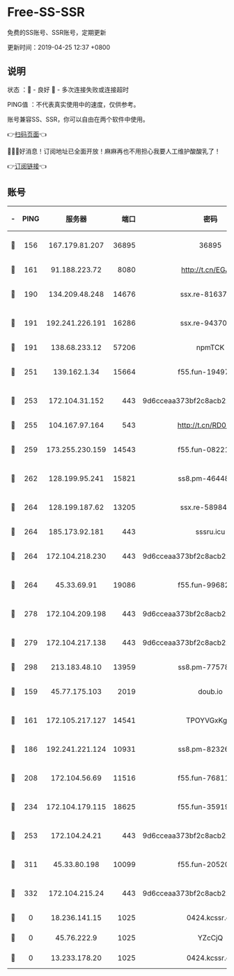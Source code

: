 # Free-SS-SSR

免费的SS账号、SSR账号，定期更新

更新时间：2019-04-25 12:37 +0800

## 说明

状态     ：🙂 - 良好 🙁 - 多次连接失败或连接超时

PING值   ：不代表真实使用中的速度，仅供参考。

账号兼容SS、SSR，你可以自由在两个软件中使用。

👉[扫码页面](https://liesauer.github.io/Free-SS-SSR/)👈

🎉🎉🎉好消息！订阅地址已全面开放！麻麻再也不用担心我要人工维护酸酸乳了！

👉[订阅链接](https://www.liesauer.net/yogurt/subscribe?ACCESS_TOKEN=DAYxR3mMaZAsaqUb)👈

## 账号

|-|PING|服务器|端口|密码|加密方式|区域|
|:----:|:----:|:-----:|-----:|:----:|:----:|:----:|
|🙂|156|167.179.81.207|36895|36895|aes-256-cfb|JP|
|🙂|161|91.188.223.72|8080|http://t.cn/EGJIyrl|rc4-md5|RU|
|🙂|190|134.209.48.248|14676|ssx.re-81637281|aes-256-cfb|US|
|🙂|191|192.241.226.191|16286|ssx.re-94370823|aes-256-cfb|US|
|🙂|191|138.68.233.12|57206|npmTCK|rc4-md5|US|
|🙂|251|139.162.1.34|15664|f55.fun-19497646|aes-256-cfb|SG|
|🙂|253|172.104.31.152|443|9d6cceaa373bf2c8acb22e60b6a58be6|aes-256-cfb|US|
|🙂|255|104.167.97.164|543|http://t.cn/RD0D7sx|rc4-md5|CA|
|🙂|259|173.255.230.159|14543|f55.fun-08221681|aes-256-cfb|US|
|🙂|262|128.199.95.241|15821|ss8.pm-46448120|aes-256-cfb|SG|
|🙂|264|128.199.187.62|13205|ssx.re-58984810|aes-256-cfb|SG|
|🙂|264|185.173.92.181|443|sssru.icu|rc4-md5|RU|
|🙂|264|172.104.218.230|443|9d6cceaa373bf2c8acb22e60b6a58be6|aes-256-cfb|US|
|🙂|264|45.33.69.91|19086|f55.fun-99682358|aes-256-cfb|US|
|🙂|278|172.104.209.198|443|9d6cceaa373bf2c8acb22e60b6a58be6|aes-256-cfb|US|
|🙂|279|172.104.217.138|443|9d6cceaa373bf2c8acb22e60b6a58be6|aes-256-cfb|US|
|🙂|298|213.183.48.10|13959|ss8.pm-77578646|rc4-md5|RU|
|🙂|159|45.77.175.103|2019|doub.io|aes-128-ctr|SG|
|🙂|161|172.105.217.127|14541|TPOYVGxKglpi|aes-256-cfb|JP|
|🙂|186|192.241.221.124|10931|ss8.pm-82326402|aes-256-cfb|US|
|🙂|208|172.104.56.69|11516|f55.fun-76811416|aes-256-cfb|SG|
|🙂|234|172.104.179.115|18625|f55.fun-35919229|aes-256-cfb|SG|
|🙂|253|172.104.24.21|443|9d6cceaa373bf2c8acb22e60b6a58be6|aes-256-cfb|US|
|🙂|311|45.33.80.198|10099|f55.fun-20520283|aes-256-cfb|US|
|🙂|332|172.104.215.24|443|9d6cceaa373bf2c8acb22e60b6a58be6|aes-256-cfb|US|
|🙁|0|18.236.141.15|1025|0424.kcssr.cc|rc4-md5|US|
|🙁|0|45.76.222.9|1025|YZcCjQ|rc4-md5|JP|
|🙁|0|13.233.178.20|1025|0424.kcssr.cc|rc4-md5|IN|
